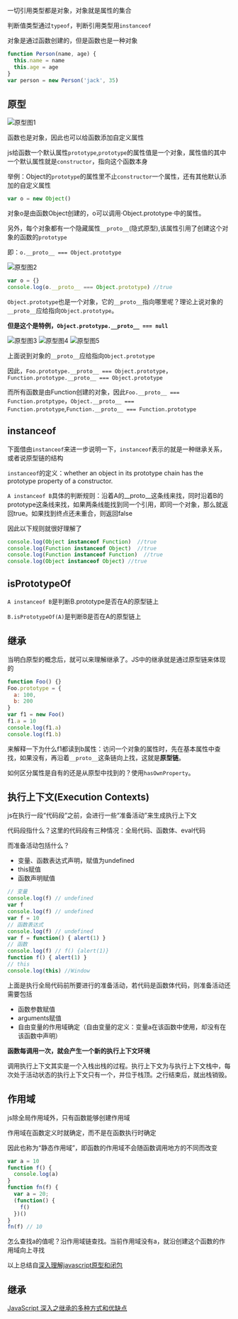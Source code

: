 一切引用类型都是对象，对象就是属性的集合

判断值类型通过`typeof`，判断引用类型用`instanceof`

对象是通过函数创建的，但是函数也是一种对象
```js
function Person(name, age) {
  this.name = name
  this.age = age
}
var person = new Person('jack', 35)
```
## 原型
![原型图1](http://images.cnitblog.com/blog/138012/201409/172130097842386.png)

函数也是对象，因此也可以给函数添加自定义属性

js给函数一个默认属性`prototype`,`prototype`的属性值是一个对象，属性值的其中一个默认属性就是`constructor`，指向这个函数本身

举例：Object的`prototype`的属性里不止`constructor`一个属性，还有其他默认添加的自定义属性
```js
var o = new Object()
```
对象o是由函数Object创建的，o可以调用·Object.prototype·中的属性。

另外，每个对象都有一个隐藏属性`__proto__`(隐式原型),该属性引用了创建这个对象的函数的`prototype`

即：`o.__proto__ === Object.prototype`

![原型图2](http://images.cnitblog.com/blog/138012/201409/181509180812624.png)
```js
var o = {}
console.log(o.__proto__ === Object.prototype) //true
```
`Object.prototype`也是一个对象，它的`__proto__`指向哪里呢？理论上说对象的`__proto__`应给指向`Object.prototype`。

**但是这个是特例，`Object.prototype.__proto__ === null`**

![原型图3](http://images.cnitblog.com/blog/138012/201409/181510403153733.png)
![原型图4](http://images.cnitblog.com/blog/138012/201409/181512489403338.png)
![原型图5](http://images.cnitblog.com/blog/138012/201409/181512068463597.png)

上面说到对象的`__proto__`应给指向`Object.prototype`

因此，`Foo.prototype.__proto__ === Object.prototype`，`Function.prototype.__proto__ === Object.prototype`

而所有函数是由Function创建的对象，因此`Foo.__proto__ === Function.protptype`，`Object.__proto__ === Function.prototype`,`Function.__proto__ === Function.prototype`
## instanceof

下面借由`instanceof`来进一步说明一下，`instanceof`表示的就是一种继承关系，或者说原型链的结构

`instanceof`的定义：whether an object in its prototype chain has the prototype property of a constructor.

`A instanceof B`具体的判断规则：沿着A的__proto__这条线来找，同时沿着B的prototype这条线来找，如果两条线能找到同一个引用，即同一个对象，那么就返回true。如果找到终点还未重合，则返回false

因此以下规则就很好理解了
```js
console.log(Object instanceof Function)  //true
console.log(Function instanceof Object)  //true
console.log(Function instanceof Function)  //true
console.log(Object instanceof Object) //true
```
## isPrototypeOf
`A instanceof B`是判断B.prototype是否在A的原型链上  

`B.isPrototypeOf(A)`是判断B是否在A的原型链上
## 继承
当明白原型的概念后，就可以来理解继承了。JS中的继承就是通过原型链来体现的
```js
function Foo() {}
Foo.prototype = {
  a: 100,
  b: 200
}
var f1 = new Foo()
f1.a = 10
console.log(f1.a)
console.log(f1.b)
```
来解释一下为什么f1都读到b属性：访问一个对象的属性时，先在基本属性中查找，如果没有，再沿着`__proto__`这条链向上找，这就是**原型链**。

如何区分属性是自有的还是从原型中找到的？使用`hasOwnProperty`。
## 执行上下文(Execution Contexts)
js在执行一段“代码段”之前，会进行一些“准备活动”来生成执行上下文

代码段指什么？这里的代码段有三种情况：全局代码、函数体、eval代码

而准备活动包括什么？
- 变量、函数表达式声明，赋值为undefined
- this赋值
- 函数声明赋值
```js
// 变量
console.log(f) // undefined
var f
console.log(f) // undefined
var f = 10
// 函数表达式
console.log(f) // undefined
var f = function() { alert(1) }
// 函数
console.log(f) // f() {alert(1)}
function f() { alert(1) }
// this
console.log(this) //Window
```
上面是执行全局代码前所要进行的准备活动，若代码是函数体代码，则准备活动还需要包括
- 函数参数赋值
- arguments赋值
- 自由变量的作用域确定（自由变量的定义：变量a在该函数中使用，却没有在该函数中声明）

**函数每调用一次，就会产生一个新的执行上下文环境**

调用执行上下文其实是一个入栈出栈的过程。执行上下文为与执行上下文栈中，每次处于活动状态的执行上下文只有一个，并位于栈顶。之行结束后，就出栈销毁。
## 作用域
js除全局作用域外，只有函数能够创建作用域

作用域在函数定义时就确定，而不是在函数执行时确定

因此也称为“静态作用域”，即函数的作用域不会随函数调用地方的不同而改变
```js
var a = 10
function f() {
  console.log(a)
}
function fn(f) {
  var a = 20;
  (function() {
    f()
  })()
}
fn(f) // 10
```
怎么查找a的值呢？沿作用域链查找。当前作用域没有a，就沿创建这个函数的作用域向上寻找

以上总结自[深入理解javascript原型和闭包](http://www.cnblogs.com/wangfupeng1988/p/3977924.html)

## 继承
[JavaScript 深入之继承的多种方式和优缺点](https://mp.weixin.qq.com/s?__biz=MzAxODE2MjM1MA==&mid=2651552233&idx=2&sn=3aca86b795d3c8da0fa8c66236bf08c0&chksm=8025ae28b752273ed1cf63b27f4ecb8a6d0648ef87984c87a02d29e21e4daede14a2bbe696ab&mpshare=1&scene=1&srcid=0909iBZAGcuFtNRPEv4cL9Lf&key=2109e87482a8f5f493bbb57ebaf4ed2186ba3acd4c3d1dedf62857319acf9c365589c439f7c509d0a1f3792b0cce368f48a33dd639d1114be0c66ca78c789c9bb6d67e095e01bbfc9f60e38d2a6519b7&ascene=0&uin=MTM4NTE3MDA2MQ%3D%3D&devicetype=iMac+MacBookAir7%2C1+OSX+OSX+10.10.5+build(14F2009)&version=12020810&nettype=WIFI&fontScale=100&pass_ticket=hN6AA8trQJnB4i834%2F680ND63m6x7hM8YHFUZK7DrAY%2FXpoR%2Fo62Hs6ACwyiMein)
